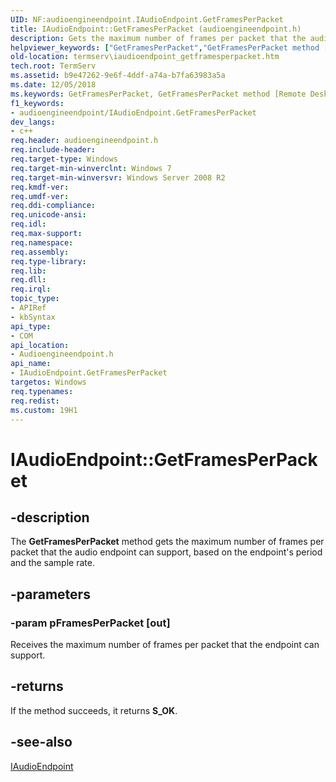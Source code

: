 ```yaml
---
UID: NF:audioengineendpoint.IAudioEndpoint.GetFramesPerPacket
title: IAudioEndpoint::GetFramesPerPacket (audioengineendpoint.h)
description: Gets the maximum number of frames per packet that the audio endpoint can support, based on the endpoint's period and the sample rate.
helpviewer_keywords: ["GetFramesPerPacket","GetFramesPerPacket method [Remote Desktop Services]","GetFramesPerPacket method [Remote Desktop Services]","IAudioEndpoint interface","IAudioEndpoint interface [Remote Desktop Services]","GetFramesPerPacket method","IAudioEndpoint.GetFramesPerPacket","IAudioEndpoint::GetFramesPerPacket","audioengineendpoint/IAudioEndpoint::GetFramesPerPacket","termserv.iaudioendpoint_getframesperpacket"]
old-location: termserv\iaudioendpoint_getframesperpacket.htm
tech.root: TermServ
ms.assetid: b9e47262-9e6f-4ddf-a74a-b7fa63983a5a
ms.date: 12/05/2018
ms.keywords: GetFramesPerPacket, GetFramesPerPacket method [Remote Desktop Services], GetFramesPerPacket method [Remote Desktop Services],IAudioEndpoint interface, IAudioEndpoint interface [Remote Desktop Services],GetFramesPerPacket method, IAudioEndpoint.GetFramesPerPacket, IAudioEndpoint::GetFramesPerPacket, audioengineendpoint/IAudioEndpoint::GetFramesPerPacket, termserv.iaudioendpoint_getframesperpacket
f1_keywords:
- audioengineendpoint/IAudioEndpoint.GetFramesPerPacket
dev_langs:
- c++
req.header: audioengineendpoint.h
req.include-header: 
req.target-type: Windows
req.target-min-winverclnt: Windows 7
req.target-min-winversvr: Windows Server 2008 R2
req.kmdf-ver: 
req.umdf-ver: 
req.ddi-compliance: 
req.unicode-ansi: 
req.idl: 
req.max-support: 
req.namespace: 
req.assembly: 
req.type-library: 
req.lib: 
req.dll: 
req.irql: 
topic_type:
- APIRef
- kbSyntax
api_type:
- COM
api_location:
- Audioengineendpoint.h
api_name:
- IAudioEndpoint.GetFramesPerPacket
targetos: Windows
req.typenames: 
req.redist: 
ms.custom: 19H1
---
```


# IAudioEndpoint::GetFramesPerPacket


## -description


The <b>GetFramesPerPacket</b> method gets the maximum number of frames per packet that the audio endpoint can support, based on the endpoint's period and the sample rate.


## -parameters




### -param pFramesPerPacket [out]

Receives the maximum number of frames per packet  that the endpoint can support.


## -returns



If the method succeeds, it returns <b>S_OK</b>.




## -see-also




<a href="https://docs.microsoft.com/windows/desktop/api/audioengineendpoint/nn-audioengineendpoint-iaudioendpoint">IAudioEndpoint</a>
 

 

